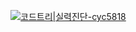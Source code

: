 [![코드트리|실력진단-cyc5818](https://banner.codetree.ai/v1/banner/cyc5818)](https://www.codetree.ai/profiles/cyc5818)
